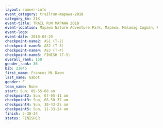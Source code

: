 ```yaml
---
layout: runner-info 
event_category: trailrun-mapawa-2018 
category_km: 21K 
event-title: TRAIL RUN MAPAWA 2018 
event-location: Mapawa Nature Adventure Park, Mapawa, Malasag Cugman, Cagayan de Oro Philippines 
event-logo: 
event-date: 2018-04-29 
checkpoint-name2: AS1 (T-2) 
checkpoint-name3: AS2 (T-3) 
checkpoint-name4: AS3 (T-4) 
checkpoint-name5: FINISH (T-5) 
overall_rank: 150
gender_rank: 36
bib: 21045
first_name: Frances Mi Dawn
last_name: Gabot
gender: F
team_name: None
start: Sun, 05-55-00 am
checkpoint2: Sun, 07-05-11 am
checkpoint3: Sun, 08-50-37 am
checkpoint4: Sun, 10-43-25 am
checkpoint5: Sun, 11-33-24 am
finish: 5-38-24
status: FINISHER
---
```

